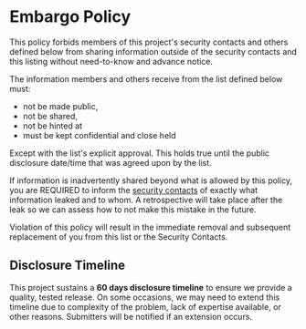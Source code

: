 # Embargo Policy

This policy forbids members of this project's security contacts <!-- TODO: $LINK --> and others
defined below from sharing information outside of the security contacts and this
listing without need-to-know and advance notice.

The information members and others receive from the list defined below must:

* not be made public,
* not be shared,
* not be hinted at
* must be kept confidential and close held

Except with the list's explicit approval. This holds true until the public
disclosure date/time that was agreed upon by the list.

If information is inadvertently shared beyond what is allowed by this policy,
you are REQUIRED to inform the [security contacts](https://github.com/konveyor/security/SECURITY_CONTACTS.md) of exactly what
information leaked and to whom. A retrospective will take place after the leak
so we can assess how to not make this mistake in the future.

Violation of this policy will result in the immediate removal and subsequent
replacement of you from this list or the Security Contacts.

## Disclosure Timeline

This project sustains a **60 days disclosure timeline** to ensure we provide a
quality, tested release. On some occasions, we may need to extend this timeline
due to complexity of the problem, lack of expertise available, or other reasons.
Submitters will be notified if an extension occurs.